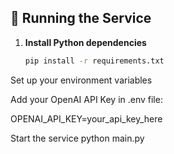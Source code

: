 ## 🚀 Running the Service

1. **Install Python dependencies**  
   ```bash
   pip install -r requirements.txt
Set up your environment variables

Add your OpenAI API Key in .env file:

OPENAI_API_KEY=your_api_key_here

Start the service
python main.py
